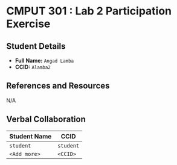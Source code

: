 # CMPUT 301 : Lab 2 Participation Exercise

## Student Details

- **Full Name:** `Angad Lamba`
- **CCID:** `Alamba2`

## References and Resources

N/A

## Verbal Collaboration

| Student Name | CCID      |
| ------------ | --------- |
| `student`    | `student` |
| `<Add more>` | `<CCID>`  |
